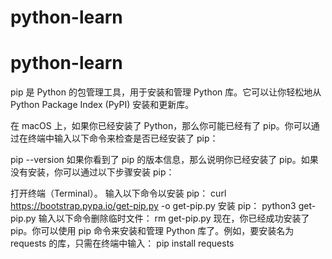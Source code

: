 # python-learn
# python-learn


pip 是 Python 的包管理工具，用于安装和管理 Python 库。它可以让你轻松地从 Python Package Index (PyPI) 安装和更新库。

在 macOS 上，如果你已经安装了 Python，那么你可能已经有了 pip。你可以通过在终端中输入以下命令来检查是否已经安装了 pip：

pip --version
如果你看到了 pip 的版本信息，那么说明你已经安装了 pip。如果没有安装，你可以通过以下步骤安装 pip：

打开终端（Terminal）。
输入以下命令以安装 pip：
curl https://bootstrap.pypa.io/get-pip.py -o get-pip.py
安装 pip：
python3 get-pip.py
输入以下命令删除临时文件：
rm get-pip.py
现在，你已经成功安装了 pip。你可以使用 pip 命令来安装和管理 Python 库了。例如，要安装名为 requests 的库，只需在终端中输入：
pip install requests
